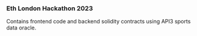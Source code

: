 ### Eth London Hackathon 2023

Contains frontend code and backend solidity contracts using API3 sports data oracle.


